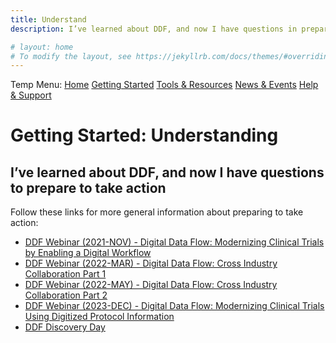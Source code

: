 ```yaml
---
title: Understand
description: I’ve learned about DDF, and now I have questions in preparation for taking action

# layout: home
# To modify the layout, see https://jekyllrb.com/docs/themes/#overriding-theme-defaults
---
```

Temp Menu: [Home](test.md) [Getting Started](get-started.md) [Tools & Resources](tools-resources.md) [News & Events](news-events.md) [Help & Support](help-support.md)

# Getting Started: Understanding

## I’ve learned about DDF, and now I have questions to prepare to take action

Follow these links for more general information about preparing to take action:
- [DDF Webinar (2021-NOV) - Digital Data Flow: Modernizing Clinical Trials by Enabling a Digital Workflow](https://youtu.be/pfTI7aBMv0Y)
- [DDF Webinar (2022-MAR) - Digital Data Flow: Cross Industry Collaboration Part 1](https://www.youtube.com/watch?v=O6qqTSz8ls0)
- [DDF Webinar (2022-MAY) - Digital Data Flow: Cross Industry Collaboration Part 2](https://www.youtube.com/watch?v=II5Cuq4Q7QE)
- [DDF Webinar (2023-DEC) - Digital Data Flow: Modernizing Clinical Trials Using Digitized Protocol Information](https://www.youtube.com/watch?v=nX86V8TJISw)
- [DDF Discovery Day](2023_discovery_day.md)



